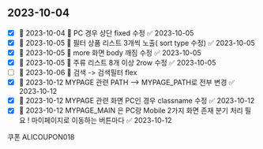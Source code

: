 

## 2023-10-04


- [x] 🛫 2023-10-04  🔼  PC 경우 상단 fixed 수정 ✅ 2023-10-05
- [x] 🛫 2023-10-05 🔼  필터 상품 리스트 3개씩 노출( sort  type 수정) ✅ 2023-10-05
- [x] 🛫 2023-10-05 🔼 more 화면 body 깨짐 수정 ✅ 2023-10-05
- [x] 🛫 2023-10-05 🔼  주류 리스트 8개 이상 2row 수정 ✅ 2023-10-05
- [ ] 🛫 2023-10-06 🔼  검색 -> 검색필터 flex
- [x] 🛫 2023-10-12  MYPAGE 관련 PATH --> MYPAGE_PATH로 전부 변경 ✅ 2023-10-12
- [x] 🛫 2023-10-12  MYPAGE 관련 화면 PC인 경우 classname 수정 ✅ 2023-10-12
- [x] 🛫 2023-10-12  MYPAGE_MAIN 은 PC랑 Mobile 2가지 화면 존재  분기 처리 필요 ! 마이페이지로 이동하는 버튼마다 ✅ 2023-10-12

쿠폰 ALICOUPON018

